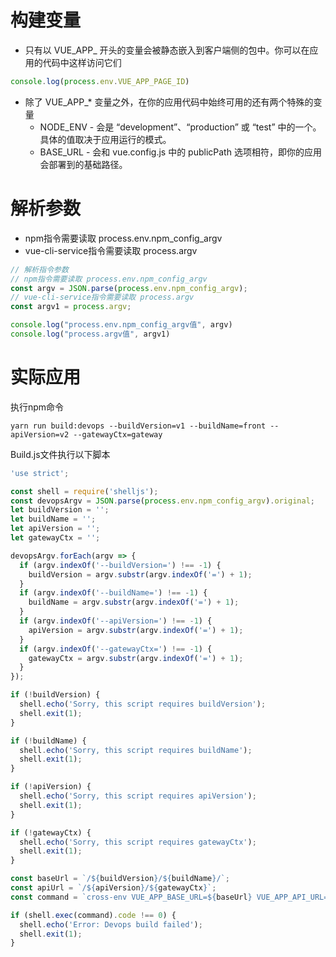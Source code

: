 # 构建变量

+ 只有以 VUE_APP_ 开头的变量会被静态嵌入到客户端侧的包中。你可以在应用的代码中这样访问它们

```js
console.log(process.env.VUE_APP_PAGE_ID)
```

+ 除了 VUE_APP_* 变量之外，在你的应用代码中始终可用的还有两个特殊的变量
  + NODE_ENV - 会是 “development”、“production” 或 “test” 中的一个。具体的值取决于应用运行的模式。
  + BASE_URL - 会和 vue.config.js 中的 publicPath 选项相符，即你的应用会部署到的基础路径。

# 解析参数

+ npm指令需要读取 process.env.npm_config_argv
+ vue-cli-service指令需要读取 process.argv

```js
// 解析指令参数
// npm指令需要读取 process.env.npm_config_argv
const argv = JSON.parse(process.env.npm_config_argv);
// vue-cli-service指令需要读取 process.argv
const argv1 = process.argv;

console.log("process.env.npm_config_argv值", argv)
console.log("process.argv值", argv1)

```

# 实际应用

执行npm命令

`yarn run build:devops --buildVersion=v1 --buildName=front --apiVersion=v2 --gatewayCtx=gateway`

Build.js文件执行以下脚本

```js
'use strict';

const shell = require('shelljs');
const devopsArgv = JSON.parse(process.env.npm_config_argv).original;
let buildVersion = '';
let buildName = '';
let apiVersion = '';
let gatewayCtx = '';

devopsArgv.forEach(argv => {
  if (argv.indexOf('--buildVersion=') !== -1) {
    buildVersion = argv.substr(argv.indexOf('=') + 1);
  }
  if (argv.indexOf('--buildName=') !== -1) {
    buildName = argv.substr(argv.indexOf('=') + 1);
  }
  if (argv.indexOf('--apiVersion=') !== -1) {
    apiVersion = argv.substr(argv.indexOf('=') + 1);
  }
  if (argv.indexOf('--gatewayCtx=') !== -1) {
    gatewayCtx = argv.substr(argv.indexOf('=') + 1);
  }
});

if (!buildVersion) {
  shell.echo('Sorry, this script requires buildVersion');
  shell.exit(1);
}

if (!buildName) {
  shell.echo('Sorry, this script requires buildName');
  shell.exit(1);
}

if (!apiVersion) {
  shell.echo('Sorry, this script requires apiVersion');
  shell.exit(1);
}

if (!gatewayCtx) {
  shell.echo('Sorry, this script requires gatewayCtx');
  shell.exit(1);
}

const baseUrl = `/${buildVersion}/${buildName}/`;
const apiUrl = `/${apiVersion}/${gatewayCtx}`;
const command = `cross-env VUE_APP_BASE_URL=${baseUrl} VUE_APP_API_URL=${apiUrl} VUE_APP_BUILD_MODE=devops vue-cli-service build`;

if (shell.exec(command).code !== 0) {
  shell.echo('Error: Devops build failed');
  shell.exit(1);
}

```

